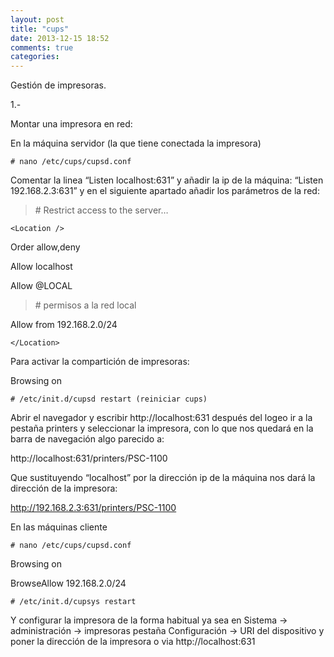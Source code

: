 ```yaml
---
layout: post
title: "cups"
date: 2013-12-15 18:52
comments: true
categories: 
---
```

Gestión de impresoras.

1.-

Montar una impresora en red:

En la máquina servidor (la que tiene conectada la impresora)

	# nano /etc/cups/cupsd.conf

Comentar la linea “Listen localhost:631” y añadir la ip de la máquina: “Listen 192.168.2.3:631” y en el siguiente apartado añadir los parámetros de la red:

>\# Restrict access to the server…

	<Location />

Order allow,deny

Allow localhost

Allow @LOCAL

>\# permisos a la red local

Allow from 192.168.2.0/24

	</Location>

Para activar la compartición de impresoras:

Browsing on

	# /etc/init.d/cupsd restart (reiniciar cups)

Abrir el navegador y escribir http://localhost:631 después del logeo ir a la pestaña printers y seleccionar la impresora, con lo que nos quedará en la barra de navegación algo parecido a:

http://localhost:631/printers/PSC-1100

Que sustituyendo “localhost” por la dirección ip de la máquina nos dará la dirección de la impresora:

http://192.168.2.3:631/printers/PSC-1100

En las máquinas cliente

	# nano /etc/cups/cupsd.conf

Browsing on

BrowseAllow 192.168.2.0/24

	# /etc/init.d/cupsys restart

Y configurar la impresora de la forma habitual ya sea en Sistema -> administración -> impresoras pestaña Configuración -> URI del dispositivo y poner la dirección de la impresora o via http://localhost:631

